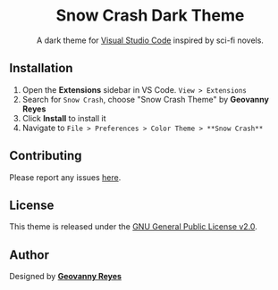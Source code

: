 <div align="center">

# Snow Crash Dark Theme

A dark theme for [Visual Studio Code](https://code.visualstudio.com/) inspired by sci-fi novels.
</div>

## Installation

1. Open the **Extensions** sidebar in VS Code. `View > Extensions`
1. Search for `Snow Crash`, choose "Snow Crash Theme" by **Geovanny Reyes**
1. Click **Install** to install it
1. Navigate to `File > Preferences > Color Theme > **Snow Crash**`

## Contributing

Please report any issues [here](https://github.com/threevanny/snow-crash-dark-theme/issues).

## License

This theme is released under the [GNU General Public License v2.0](https://github.com/threevanny/snow-crash-dark-theme/blob/main/LICENSE).

## Author

Designed by **[Geovanny Reyes](https://threevanny.com)**